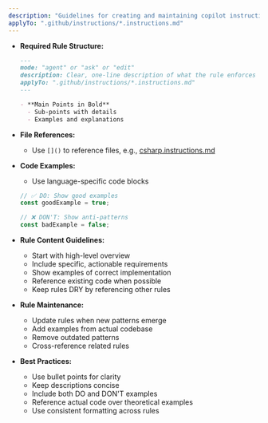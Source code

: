 ```yaml
---
description: "Guidelines for creating and maintaining copilot instructions to ensure consistency and effectiveness."
applyTo: ".github/instructions/*.instructions.md"
---
```


- **Required Rule Structure:**
  ```markdown
  ---
  mode: "agent" or "ask" or "edit"
  description: Clear, one-line description of what the rule enforces
  applyTo: ".github/instructions/*.instructions.md"
  ---

  - **Main Points in Bold**
    - Sub-points with details
    - Examples and explanations
  ```

- **File References:**
  - Use `[]()` to reference files, e.g., [csharp.instructions.md](csharp.instructions.md)

- **Code Examples:**
  - Use language-specific code blocks
  ```typescript
  // ✅ DO: Show good examples
  const goodExample = true;
  
  // ❌ DON'T: Show anti-patterns
  const badExample = false;
  ```

- **Rule Content Guidelines:**
  - Start with high-level overview
  - Include specific, actionable requirements
  - Show examples of correct implementation
  - Reference existing code when possible
  - Keep rules DRY by referencing other rules

- **Rule Maintenance:**
  - Update rules when new patterns emerge
  - Add examples from actual codebase
  - Remove outdated patterns
  - Cross-reference related rules

- **Best Practices:**
  - Use bullet points for clarity
  - Keep descriptions concise
  - Include both DO and DON'T examples
  - Reference actual code over theoretical examples
  - Use consistent formatting across rules 